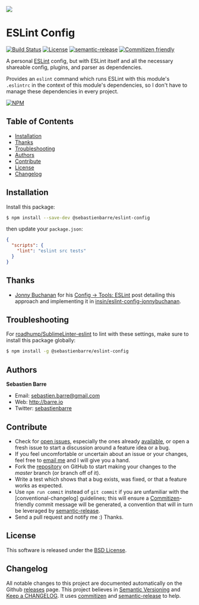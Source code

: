 <img src="https://gist.githubusercontent.com/sebastienbarre/6f8ce4bc7488bbd2238801eaa8a58fc9/raw/42414fef149734b8e757f986de1327c76432c941/separator.png" />

# ESLint Config

[![Build Status][_self_:build-status:badge]][_self_:build-status] [![License][BSD License:badge]][BSD License]  [![semantic-release][semantic-release:badge]][semantic-release] [![Commitizen friendly][commitizen:badge]][commitizen]

A personal [ESLint] config, but with ESLint itself and all the necessary shareable config, plugins, and parser as dependencies.

Provides an `eslint` command which runs ESLint with this module's `.eslintrc` in the context of this module's dependencies, so I don't have to manage these dependencies in every project.

[![NPM][_self_:npm:badge]][_self_:npm]

## Table of Contents

<!-- MarkdownTOC autolink=true bracket=round -->

- [Installation](#installation)
- [Thanks](#thanks)
- [Troubleshooting](#troubleshooting)
- [Authors](#authors)
- [Contribute](#contribute)
- [License](#license)
- [Changelog](#changelog)

<!-- /MarkdownTOC -->

## Installation

Install this package:
```bash
$ npm install --save-dev @sebastienbarre/eslint-config
```

then update your `package.json`:
```json
{
  "scripts": {
    "lint": "eslint src tests"
  }
}
```

## Thanks

* [Jonny Buchanan][insin:github] for his [Config → Tools: ESLint][insin:eslint] post detailing this approach and implementing it in [insin/eslint-config-jonnybuchanan].

## Troubleshooting

For [roadhump/SublimeLinter-eslint] to lint with these settings, make sure to install this package globally:
```bash
$ npm install -g @sebastienbarre/eslint-config
```

## Authors

**Sebastien Barre**

* Email: sebastien.barre@gmail.com
* Web: http://barre.io
* Twitter: [sebastienbarre][sebastienbarre:Twitter]

## Contribute

* Check for [open issues][_self_:issues], especially the ones already [available][_self_:issues:available], or open a fresh issue to start a discussion around a feature idea or a bug.
* If you feel uncomfortable or uncertain about an issue or your changes, feel free to [email me][sebastienbarre:email] and I will give you a hand.
* Fork the [repository][_self_:repo] on GitHub to start making your changes to the *master* branch (or branch off of it).
* Write a test which shows that a bug exists, was fixed, or that a feature works as expected.
* Use `npm run commit` instead of `git commit` if you are unfamiliar with the [conventional-changelog] guidelines; this will ensure a [Commitizen]-friendly commit message will be generated, a convention that will in turn be leveraged by [semantic-release].
* Send a pull request and notify me :) Thanks.

## License

This software is released under the [BSD License].

## Changelog

All notable changes to this project are documented automatically on the Github [releases][_self_:releases] page. This project believes in [Semantic Versioning] and [Keep a CHANGELOG]. It uses [commitizen] and [semantic-release] to help.

[_self_:build-status:badge]: https://img.shields.io/travis/sebastienbarre/eslint-config.svg
[_self_:build-status]: https://travis-ci.org/sebastienbarre/eslint-config
[_self_:issues:available]: https://github.com/sebastienbarre/eslint-config/labels/Status%3A%20Available
[_self_:issues]: https://github.com/sebastienbarre/eslint-config/issues
[_self_:npm:badge]: https://nodei.co/npm/eslint-config.png?downloads=true
[_self_:npm]: https://nodei.co/npm/eslint-config/
[_self_:releases]: https://github.com/sebastienbarre/eslint-config/releases
[_self_:repo]: https://github.com/sebastienbarre/eslint-config
[BSD License:badge]: https://img.shields.io/badge/license-BSD--3--Clause-blue.svg
[BSD License]: http://opensource.org/licenses/BSD-3-Clause
[commitizen:badge]: https://img.shields.io/badge/commitizen-friendly-brightgreen.svg
[commitizen]: https://github.com/commitizen/cz-cli
[ESLint]: http://eslint.org/
[insin/eslint-config-jonnybuchanan]: https://github.com/insin/eslint-config-jonnybuchanan
[insin:eslint]: https://medium.com/@jbscript/config-tools-eslint-c85b6d48f7e2#.fvzzrrlfz
[insin:github]: https://github.com/insin
[Keep a CHANGELOG]: http://keepachangelog.com/
[roadhump/SublimeLinter-eslint]: https://github.com/roadhump/SublimeLinter-eslint
[sebastienbarre:email]: mailto:sebastien.barre@gmail.com
[sebastienbarre:Twitter]: https://twitter.com/sebastienbarre/
[Semantic Versioning]: http://semver.org/
[semantic-release:badge]: https://img.shields.io/badge/%F0%9F%93%A6-semantic--release-e10079.svg
[semantic-release]: https://github.com/semantic-release/semantic-release
